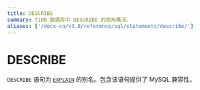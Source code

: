 ```yaml
---
title: DESCRIBE
summary: TiDB 数据库中 DESCRIBE 的使用概况。
aliases: ['/docs-cn/v3.0/reference/sql/statements/describe/']
---
```


# DESCRIBE

`DESCRIBE` 语句为 [`EXPLAIN`](/sql-statements/sql-statement-explain.md) 的别名。包含该语句提供了 MySQL 兼容性。